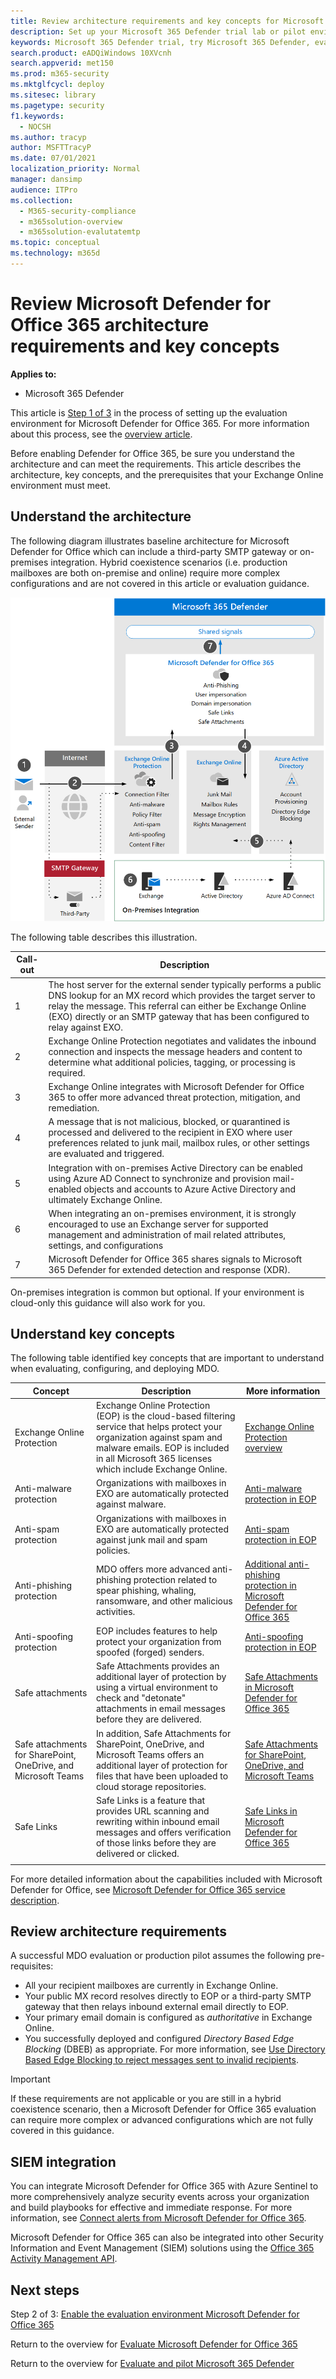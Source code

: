 ```yaml
---
title: Review architecture requirements and key concepts for Microsoft Defender for Office 365
description: Set up your Microsoft 365 Defender trial lab or pilot environment to try out and experience the security solution designed to protect devices, identity, data, and applications in your organization.
keywords: Microsoft 365 Defender trial, try Microsoft 365 Defender, evaluate Microsoft 365 Defender, Microsoft 365 Defender evaluation lab, Microsoft 365 Defender pilot, cyber security, advanced persistent threat, enterprise security, devices, device, identity, users, data, applications, incidents, automated investigation and remediation, advanced hunting
search.product: eADQiWindows 10XVcnh
search.appverid: met150
ms.prod: m365-security
ms.mktglfcycl: deploy
ms.sitesec: library
ms.pagetype: security
f1.keywords: 
  - NOCSH
ms.author: tracyp
author: MSFTTracyP
ms.date: 07/01/2021
localization_priority: Normal
manager: dansimp
audience: ITPro
ms.collection: 
  - M365-security-compliance
  - m365solution-overview
  - m365solution-evalutatemtp
ms.topic: conceptual
ms.technology: m365d
---
```


# Review Microsoft Defender for Office 365 architecture requirements and key concepts


**Applies to:**
- Microsoft 365 Defender

This article is [Step 1 of 3](eval-defender-office-365-overview.md) in the process of setting up the evaluation environment for Microsoft Defender for Office 365. For more information about this process, see the [overview article](eval-defender-office-365-overview.md).

Before enabling Defender for Office 365, be sure you understand the architecture and can meet the requirements. This article describes the architecture, key concepts, and the prerequisites that your Exchange Online environment must meet.

## Understand the architecture

The following diagram illustrates baseline architecture for Microsoft Defender for Office which can include a third-party SMTP gateway or on-premises integration. Hybrid coexistence scenarios (i.e. production mailboxes are both on-premise and online) require more complex configurations and are not covered in this article or evaluation guidance.

![Architecture for Microsoft Defender for Office 365](../../media/defender/m365-defender-office-architecture.png)

The following table describes this illustration.

|Call-out  |Description  |
|---------|---------|
|1     | The host server for the external sender typically performs a public DNS lookup for an MX record which provides the target server to relay the message.  This referral can either be Exchange Online (EXO) directly or an SMTP gateway that has been configured to relay against EXO.  |
|2     | Exchange Online Protection negotiates and validates the inbound connection and inspects the message headers and content to determine what additional policies, tagging, or processing is required.  |
|3     | Exchange Online integrates with Microsoft Defender for Office 365 to offer more advanced threat protection, mitigation, and remediation. |
|4     | A message that is not malicious, blocked, or quarantined is processed and delivered to the recipient in EXO where user preferences related to junk mail, mailbox rules, or other settings are evaluated and triggered. |
|5     | Integration with on-premises Active Directory can be enabled using Azure AD Connect to synchronize and provision mail-enabled objects and accounts to Azure Active Directory and ultimately Exchange Online. |
|6     | When integrating an on-premises environment, it is strongly encouraged to use an Exchange server for supported management and administration of mail related attributes, settings, and configurations |
|7     | Microsoft Defender for Office 365 shares signals to Microsoft 365 Defender for extended detection and response (XDR).|

On-premises integration is common but optional. If your environment is cloud-only this guidance will also work for you.

## Understand key concepts

The following table identified key concepts that are important to understand when evaluating, configuring, and deploying MDO.


|Concept  |Description |More information  |
|---------|---------|---------|
|Exchange Online Protection      |    Exchange Online Protection (EOP) is the cloud-based filtering service that helps protect your organization against spam and malware emails. EOP is included in all Microsoft 365 licenses which include Exchange Online.     |   [Exchange Online Protection overview](../office-365-security/exchange-online-protection-overview.md)      |
|Anti-malware protection     |    Organizations with mailboxes in EXO are automatically protected against malware.     |  [Anti-malware protection in EOP](../office-365-security/anti-malware-protection.md)       |
|Anti-spam protection     |   Organizations with mailboxes in EXO are automatically protected against junk mail and spam policies.      |  [Anti-spam protection in EOP](../office-365-security/anti-spam-protection.md)       |
|Anti-phishing protection |  MDO offers more advanced anti-phishing  protection related to spear phishing, whaling, ransomware, and other malicious activities.   | [Additional anti-phishing protection in Microsoft Defender for Office 365](../office-365-security/anti-phishing-protection.md)   |
|Anti-spoofing protection     |   EOP includes features to help protect your organization from spoofed (forged) senders.      |   [Anti-spoofing protection in EOP](../office-365-security/anti-spoofing-protection.md)      |
|Safe attachments     |   Safe Attachments provides an additional layer of protection by using a virtual environment to check and "detonate" attachments in email messages before they are delivered.      |   [Safe Attachments in Microsoft Defender for Office 365](../office-365-security/safe-attachments.md)      |
|Safe attachments for SharePoint, OneDrive, and Microsoft Teams     |    In addition, Safe Attachments for SharePoint, OneDrive, and Microsoft Teams offers an additional layer of protection for files that have been uploaded to cloud storage repositories.     |  [Safe Attachments for SharePoint, OneDrive, and Microsoft Teams](../office-365-security/mdo-for-spo-odb-and-teams.md)       |
|Safe Links     | Safe Links is a feature that provides URL scanning and rewriting within inbound email messages and offers verification of those links before they are delivered or clicked.        |   [Safe Links in Microsoft Defender for Office 365](../office-365-security/safe-links.md)      |
|    |         |         |

For more detailed information about the capabilities included with Microsoft Defender for Office, see [Microsoft Defender for Office 365 service description](/office365/servicedescriptions/office-365-advanced-threat-protection-service-description).

## Review architecture requirements
A successful MDO evaluation or production pilot assumes the following pre-requisites:
- All your recipient mailboxes are currently in Exchange Online.
- Your public MX record resolves directly to EOP or a third-party SMTP gateway that then relays inbound external email directly to EOP.
- Your primary email domain is configured as *authoritative* in Exchange Online.
- You successfully deployed and configured *Directory Based Edge Blocking* (DBEB) as appropriate. For more information, see [Use Directory Based Edge Blocking to reject messages sent to invalid recipients](/exchange/mail-flow-best-practices/use-directory-based-edge-blocking).

> [!IMPORTANT]
> If these requirements are not applicable or you are still in a hybrid coexistence scenario, then a Microsoft Defender for Office 365 evaluation can require more complex or advanced configurations which are not fully covered in this guidance.

## SIEM integration

You can integrate Microsoft Defender for Office 365 with Azure Sentinel to more comprehensively analyze security events across your organization and build playbooks for effective and immediate response. For more information, see [Connect alerts from Microsoft Defender for Office 365](/azure/sentinel/connect-office-365-advanced-threat-protection).

Microsoft Defender for Office 365 can also be integrated into other Security Information and Event Management (SIEM) solutions using the [Office 365 Activity Management API](/office/office-365-management-api/office-365-management-activity-api-reference).

## Next steps

Step 2 of 3: [Enable the evaluation environment Microsoft Defender for Office 365](eval-defender-office-365-enable-eval.md)

Return to the overview for [Evaluate Microsoft Defender for Office 365](eval-defender-office-365-overview.md)

Return to the overview for [Evaluate and pilot Microsoft 365 Defender](../office-365-security/defender/eval-overview.md) 

